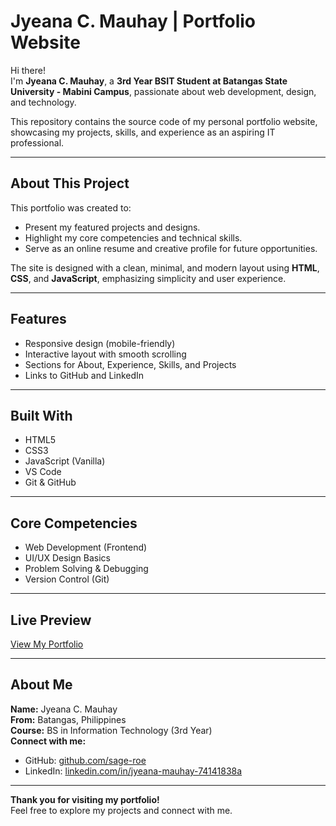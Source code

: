# Jyeana C. Mauhay | Portfolio Website

Hi there!  
I'm **Jyeana C. Mauhay**, a **3rd Year BSIT Student at Batangas State University - Mabini Campus**, passionate about web development, design, and technology.

This repository contains the source code of my personal portfolio website, showcasing my projects, skills, and experience as an aspiring IT professional.

---

## About This Project
This portfolio was created to:
- Present my featured projects and designs.
- Highlight my core competencies and technical skills.
- Serve as an online resume and creative profile for future opportunities.

The site is designed with a clean, minimal, and modern layout using **HTML**, **CSS**, and **JavaScript**, emphasizing simplicity and user experience.

---

## Features
- Responsive design (mobile-friendly)
- Interactive layout with smooth scrolling
- Sections for About, Experience, Skills, and Projects
- Links to GitHub and LinkedIn

---

## Built With
- HTML5  
- CSS3  
- JavaScript (Vanilla)  
- VS Code  
- Git & GitHub  

---

## Core Competencies
- Web Development (Frontend)
- UI/UX Design Basics
- Problem Solving & Debugging
- Version Control (Git)

---

## Live Preview
[View My Portfolio](https://sage-roe.github.io/portfolio/)

---

## About Me
**Name:** Jyeana C. Mauhay  
**From:** Batangas, Philippines  
**Course:** BS in Information Technology (3rd Year)  
**Connect with me:**  
- GitHub: [github.com/sage-roe](https://github.com/sage-roe)  
- LinkedIn: [linkedin.com/in/jyeana-mauhay-74141838a](https://www.linkedin.com/in/jyeana-mauhay-74141838a/)

---

**Thank you for visiting my portfolio!**  
Feel free to explore my projects and connect with me.
